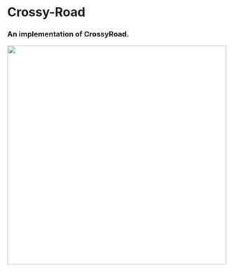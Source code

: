 # Crossy-Road

### An implementation of CrossyRoad.  

<img src= 'https://user-images.githubusercontent.com/65078610/105710192-c4d67e80-5f3c-11eb-92af-ec49d084612a.gif' width="500">